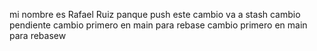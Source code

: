 mi nombre es Rafael Ruiz
panque push
este cambio va a stash
cambio pendiente
cambio primero en main para rebase
cambio primero en main para rebasew